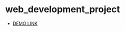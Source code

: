 # web_development_project

- [DEMO LINK](https://alexandrachupryna.github.io/web_development_project/)